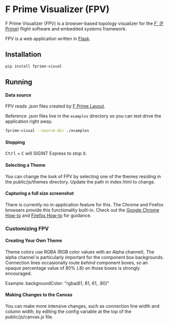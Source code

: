 # F Prime Visualizer (FPV)
F Prime Visualizer (FPV) is a browser-based topology visualizer for the [F´ (F Prime)](https:/nasa.github.io/fprime) flight software and embedded systems framework.

FPV is a web application written in [Flask](https://flask.palletsprojects.com/).

## Installation 

```bash
pip install fprime-visual
```

## Running

#### Data source
FPV reads .json files created by [F Prime Layout](https://github.com/fprime-community/fprime-layout).

Reference .json files live in the ```examples``` directory so you can test drive the application right away.
```bash
fprime-visual --source-dir ./examples
```

#### Stopping
<kbd>Ctrl</kbd> + <kbd>C</kbd> will SIGINT Express to stop it.


#### Selecting a Theme
You can change the look of FPV by selecting one of the themes residing in the public/js/themes directory. Update the path in index.html to change.

#### Capturing a full size screenshot
There is currently no in-application feature for this. The Chrome and Firefox browsers provide this functionality built-in. Check out the
[Google Chrome How-to](https://developers.google.com/web/updates/2017/04/devtools-release-notes#screenshots) and
 [Firefox How-to](https://support.mozilla.org/en-US/kb/firefox-screenshots) for guidance.

### Customizing FPV

#### Creating Your Own Theme
Theme colors use RGBA (RGB color values with an Alpha channel). The alpha channel is particularly important for the component box backgrounds. Connection lines occasionally route _behind_ component boxes, so an opaque percentage value of 80% (.8) on those boxes is strongly encouraged.

Example: backgroundColor: "rgba(61, 61, 61, .80)"

#### Making Changes to the Canvas
You can make more intensive changes, such as connection line width and column width, by editing the config variable at the top of the public/js/canvas.js file.
